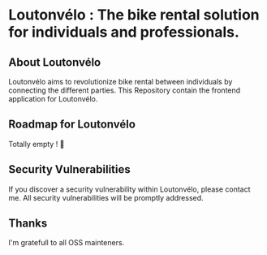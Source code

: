 # Loutonvélo : The bike rental solution for individuals and professionals.

## About Loutonvélo

Loutonvélo aims to revolutionize bike rental between individuals by connecting the different parties. This Repository contain the frontend application for Loutonvélo.

## Roadmap for Loutonvélo

Totally empty ! 😬

<!-- ## Loutonvélo Sponsors

I'm the only one working on this project. If you want some improvement on Loutonvélo. You can support me throught sponsorship. -->

## Security Vulnerabilities

If you discover a security vulnerability within Loutonvélo, please contact me. All security vulnerabilities will be promptly addressed.

<!-- ## License

Loutonvélo is closed source at this moment, we will opensource codebase when we have enough customers. -->

## Thanks

I'm gratefull to all OSS mainteners.
